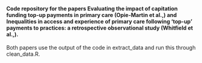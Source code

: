 #### Code repository for the papers Evaluating the impact of capitation funding top-up payments in primary care (Opie-Martin et al.,) and Inequalities in access and experience of primary care following ‘top-up’ payments to practices: a retrospective observational study (Whitfield et al.,).

Both papers use the output of the code in extract_data and run this through clean_data.R.


